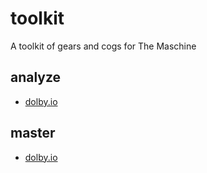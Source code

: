 # toolkit
A toolkit of gears and cogs for The Maschine


## analyze

- [dolby.io](./analyze/dolby/README.md)
## master

- [dolby.io](./master/dolby/README.md)